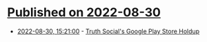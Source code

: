 # [Published on 2022-08-30](index.md)

* [2022-08-30, 15:21:00](https://tech.slashdot.org/story/22/08/30/1517224/truth-socials-google-play-store-holdup?utm_source=rss1.0mainlinkanon&utm_medium=feed) - [Truth Social's Google Play Store Holdup](https://tech.slashdot.org/story/22/08/30/1517224/truth-socials-google-play-store-holdup?utm_source=rss1.0mainlinkanon&utm_medium=feed)
